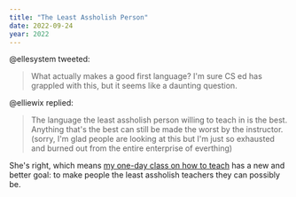 ```yaml
---
title: "The Least Assholish Person"
date: 2022-09-24
year: 2022
---
```


@ellesystem tweeted:

> What actually makes a good first language?
> I'm sure CS ed has grappled with this, but it seems like a daunting question.

@elliewix replied:

> The language the least assholish person willing to teach in is the best.
> Anything that's the best can still be made the worst by the instructor. 
> (sorry, I'm glad people are looking at this
> but I'm just so exhausted and burned out from the entire enterprise of everthing)

She's right,
which means
[my one-day class on how to teach](https://drive.google.com/drive/folders/1LVcmp48Ym0c6pA9GOT6TrCa47RU1ugaV)
has a new and better goal:
to make people the least assholish teachers they can possibly be.
